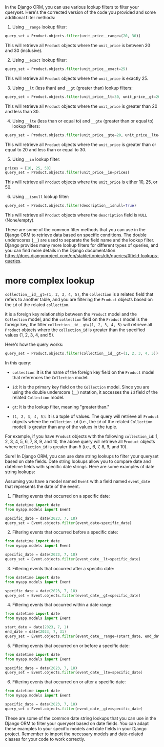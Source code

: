  In the Django ORM, you can use various lookup filters to filter your queryset. Here's the corrected version of the code you provided and some additional filter methods:

1. Using `__range` lookup filter:

```python
query_set = Product.objects.filter(unit_price__range=(20, 30))
```

This will retrieve all `Product` objects where the `unit_price` is between 20 and 30 (inclusive).

2. Using `__exact` lookup filter:

```python
query_set = Product.objects.filter(unit_price__exact=25)
```

This will retrieve all `Product` objects where the `unit_price` is exactly 25.

3. Using `__lt` (less than) and `__gt` (greater than) lookup filters:

```python
query_set = Product.objects.filter(unit_price__lt=30, unit_price__gt=20)
```

This will retrieve all `Product` objects where the `unit_price` is greater than 20 and less than 30.

4. Using `__lte` (less than or equal to) and `__gte` (greater than or equal to) lookup filters:

```python
query_set = Product.objects.filter(unit_price__gte=20, unit_price__lte=30)
```

This will retrieve all `Product` objects where the `unit_price` is greater than or equal to 20 and less than or equal to 30.

5. Using `__in` lookup filter:

```python
prices = [10, 25, 50]
query_set = Product.objects.filter(unit_price__in=prices)
```

This will retrieve all `Product` objects where the `unit_price` is either 10, 25, or 50.

6. Using `__isnull` lookup filter:

```python
query_set = Product.objects.filter(description__isnull=True)
```

This will retrieve all `Product` objects where the `description` field is `NULL` (None/empty).

These are some of the common filter methods that you can use in the Django ORM to retrieve data based on specific conditions. The double underscores (`__`) are used to separate the field name and the lookup filter. Django provides many more lookup filters for different types of queries, and you can find more details in the Django documentation: https://docs.djangoproject.com/en/stable/topics/db/queries/#field-lookups-queries.

#  more complex lookup 
 `collection__id__gt=(1, 2, 3, 4, 5)`, the `collection` is a related field that refers to another table, and you are filtering the `Product` objects based on the `id` of the related `collection`.

it is a foreign key relationship between the `Product` model and the `Collection` model, and the `collection` field on the `Product` model is the foreign key, the filter `collection__id__gt=(1, 2, 3, 4, 5)` will retrieve all `Product` objects where the `collection_id` is greater than the specified values (1, 2, 3, 4, and 5).

Here's how the query works:

```python
query_set = Product.objects.filter(collection__id__gt=(1, 2, 3, 4, 5))
```

In this query:

- `collection`: It is the name of the foreign key field on the `Product` model that references the `Collection` model.

- `id`: It is the primary key field on the `Collection` model. Since you are using the double underscore (`__`) notation, it accesses the `id` field of the related `Collection` model.

- `gt`: It is the lookup filter, meaning "greater than."

- `(1, 2, 3, 4, 5)`: It is a tuple of values. The query will retrieve all `Product` objects where the `collection_id` (i.e., the `id` of the related `Collection` model) is greater than any of the values in the tuple.

For example, if you have `Product` objects with the following `collection_id`: 1, 2, 3, 4, 5, 6, 7, 8, 9, and 10, the above query will retrieve all `Product` objects where `collection_id` is greater than 5 (i.e., 6, 7, 8, 9, and 10).


Sure! In Django ORM, you can use date string lookups to filter your queryset based on date fields. Date string lookups allow you to compare date and datetime fields with specific date strings. Here are some examples of date string lookups:

Assuming you have a model named `Event` with a field named `event_date` that represents the date of the event.

1. Filtering events that occurred on a specific date:

```python
from datetime import date
from myapp.models import Event

specific_date = date(2023, 7, 18)
query_set = Event.objects.filter(event_date=specific_date)
```

2. Filtering events that occurred before a specific date:

```python
from datetime import date
from myapp.models import Event

specific_date = date(2023, 7, 18)
query_set = Event.objects.filter(event_date__lt=specific_date)
```

3. Filtering events that occurred after a specific date:

```python
from datetime import date
from myapp.models import Event

specific_date = date(2023, 7, 18)
query_set = Event.objects.filter(event_date__gt=specific_date)
```

4. Filtering events that occurred within a date range:

```python
from datetime import date
from myapp.models import Event

start_date = date(2023, 7, 1)
end_date = date(2023, 7, 31)
query_set = Event.objects.filter(event_date__range=(start_date, end_date))
```

5. Filtering events that occurred on or before a specific date:

```python
from datetime import date
from myapp.models import Event

specific_date = date(2023, 7, 18)
query_set = Event.objects.filter(event_date__lte=specific_date)
```

6. Filtering events that occurred on or after a specific date:

```python
from datetime import date
from myapp.models import Event

specific_date = date(2023, 7, 18)
query_set = Event.objects.filter(event_date__gte=specific_date)
```

These are some of the common date string lookups that you can use in the Django ORM to filter your queryset based on date fields. You can adapt these examples to your specific models and date fields in your Django project. Remember to import the necessary models and date-related classes for your code to work correctly.


